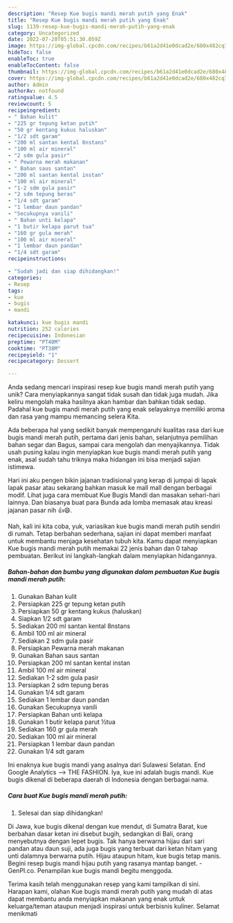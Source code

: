 ```yaml
---
description: "Resep Kue bugis mandi merah putih yang Enak"
title: "Resep Kue bugis mandi merah putih yang Enak"
slug: 1139-resep-kue-bugis-mandi-merah-putih-yang-enak
category: Uncategorized
date: 2022-07-20T05:51:30.059Z
image: https://img-global.cpcdn.com/recipes/b61a2d41e0dcad2e/680x482cq70/kue-bugis-mandi-merah-putih-foto-resep-utama.jpg
hideToc: false
enableToc: true
enableTocContent: false
thumbnail: https://img-global.cpcdn.com/recipes/b61a2d41e0dcad2e/680x482cq70/kue-bugis-mandi-merah-putih-foto-resep-utama.jpg
cover: https://img-global.cpcdn.com/recipes/b61a2d41e0dcad2e/680x482cq70/kue-bugis-mandi-merah-putih-foto-resep-utama.jpg
author: Admin
authorAv: notfound
ratingvalue: 4.5
reviewcount: 5
recipeingredient:
- " Bahan kulit"
- "225 gr tepung ketan putih"
- "50 gr kentang kukus haluskan"
- "1/2 sdt garam"
- "200 ml santan kental 8nstans"
- "100 ml air mineral"
- "2 sdm gula pasir"
- " Pewarna merah makanan"
- " Bahan saus santan"
- "200 ml santan kental instan"
- "100 ml air mineral"
- "1-2 sdm gula pasir"
- "2 sdm tepung beras"
- "1/4 sdt garam"
- "1 lembar daun pandan"
- "Secukupnya vanili"
- " Bahan unti kelapa"
- "1 butir kelapa parut tua"
- "160 gr gula merah"
- "100 ml air mineral"
- "1 lembar daun pandan"
- "1/4 sdt garam"
recipeinstructions:

- "Sudah jadi dan siap dihidangkan!"
categories:
- Resep
tags:
- kue
- bugis
- mandi

katakunci: kue bugis mandi 
nutrition: 252 calories
recipecuisine: Indonesian
preptime: "PT40M"
cooktime: "PT38M"
recipeyield: "1"
recipecategory: Dessert

---
```





Anda sedang mencari inspirasi resep kue bugis mandi merah putih yang unik? Cara menyiapkannya sangat tidak susah dan tidak juga mudah. Jika keliru mengolah maka hasilnya akan hambar dan bahkan tidak sedap. Padahal kue bugis mandi merah putih yang enak selayaknya memiliki aroma dan rasa yang mampu memancing selera Kita.





Ada beberapa hal yang sedikit banyak mempengaruhi kualitas rasa dari kue bugis mandi merah putih, pertama dari jenis bahan, selanjutnya pemilihan bahan segar dan Bagus, sampai cara mengolah dan menyajikannya. Tidak usah pusing kalau ingin menyiapkan kue bugis mandi merah putih yang enak,      asal sudah tahu triknya maka hidangan ini bisa menjadi sajian istimewa.














Hari ini aku pengen bikin jajanan tradisional yang kerap di jumpai di lapak lapak pasar atau sekarang bahkan masuk ke mall mall dengan berbagai modif. Lihat juga cara membuat Kue Bugis Mandi dan masakan sehari-hari lainnya. Dan biasanya buat para Bunda ada lomba memasak atau kreasi jajanan pasar nih 👍😄.






Nah, kali ini kita coba, yuk, variasikan kue bugis mandi merah putih sendiri di rumah. Tetap berbahan sederhana, sajian ini dapat memberi manfaat untuk membantu menjaga kesehatan tubuh kita. Kamu dapat menyiapkan Kue bugis mandi merah putih memakai 22 jenis bahan dan 0 tahap pembuatan. Berikut ini langkah-langkah dalam menyiapkan hidangannya.

<!--inarticleads1-->

##### Bahan-bahan dan bumbu yang digunakan dalam pembuatan Kue bugis mandi merah putih:

1. Gunakan  Bahan kulit
1. Persiapkan 225 gr tepung ketan putih
1. Persiapkan 50 gr kentang kukus (haluskan)
1. Siapkan 1/2 sdt garam
1. Sediakan 200 ml santan kental 8nstans
1. Ambil 100 ml air mineral
1. Sediakan 2 sdm gula pasir
1. Persiapkan  Pewarna merah makanan
1. Gunakan  Bahan saus santan
1. Persiapkan 200 ml santan kental instan
1. Ambil 100 ml air mineral
1. Sediakan 1-2 sdm gula pasir
1. Persiapkan 2 sdm tepung beras
1. Gunakan 1/4 sdt garam
1. Sediakan 1 lembar daun pandan
1. Gunakan Secukupnya vanili
1. Persiapkan  Bahan unti kelapa
1. Gunakan 1 butir kelapa parut ½tua
1. Sediakan 160 gr gula merah
1. Sediakan 100 ml air mineral
1. Persiapkan 1 lembar daun pandan
1. Gunakan 1/4 sdt garam


Ini enaknya kue bugis mandi yang asalnya dari Sulawesi Selatan. End Google Analytics --&gt; THE FASHION. Iya, kue ini adalah bugis mandi. Kue bugis dikenal di beberapa daerah di Indonesia dengan berbagai nama. 

<!--inarticleads2-->

##### Cara buat Kue bugis mandi merah putih:


1. Selesai dan siap dihidangkan!

Di Jawa, kue bugis dikenal dengan kue mendut, di Sumatra Barat, kue berbahan dasar ketan ini disebut bugih, sedangkan di Bali, orang menyebutnya dengan lepet bugis. Tak hanya berwarna hijau dari sari pandan atau daun suji, ada juga bugis yang terbuat dari ketan hitam yang unti dalamnya berwarna putih. Hijau ataupun hitam, kue bugis tetap manis. Begini resep bugis mandi hijau putih yang rasanya mantap banget. - GenPI.co. Penampilan kue bugis mandi begitu menggoda. 

Terima kasih telah menggunakan resep yang kami tampilkan di sini. Harapan kami, olahan Kue bugis mandi merah putih yang mudah di atas dapat membantu anda menyiapkan makanan yang enak untuk keluarga/teman ataupun menjadi inspirasi untuk berbisnis kuliner. Selamat menikmati
